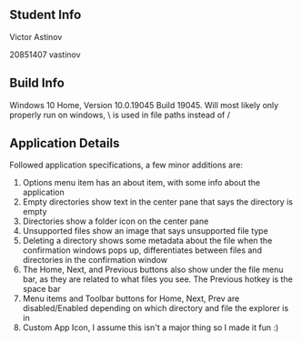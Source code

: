 ## Student Info
Victor Astinov

20851407 vastinov

## Build Info
Windows 10 Home, Version 10.0.19045 Build 19045. Will most likely only properly run on windows, \ is used in file paths instead of /

## Application Details

Followed application specifications, a few minor additions are:  
1. Options menu item has an about item, with some info about the application
2. Empty directories show text in the center pane that says the directory is empty
3. Directories show a folder icon on the center pane
4. Unsupported files show an image that says unsupported file type
5. Deleting a directory shows some metadata about the file when the confirmation windows pops up, differentiates between files and directories in the confirmation window
6. The Home, Next, and Previous buttons also show under the file menu bar, as they are related to what files you see. The Previous hotkey is the space bar
7. Menu items and Toolbar buttons for Home, Next, Prev are disabled/Enabled depending on which directory and file the explorer is in
8. Custom App Icon, I assume this isn't a major thing so I made it fun :)
